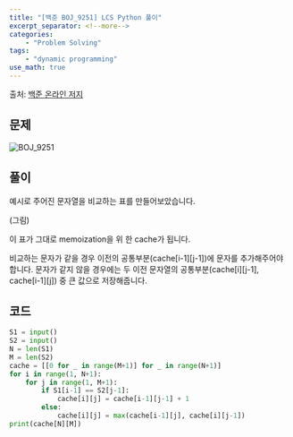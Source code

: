 ```yaml
---
title: "[백준 BOJ_9251] LCS Python 풀이"
excerpt_separator: <!--more-->
categories: 
    - "Problem Solving"
tags: 
    - "dynamic programming"
use_math: true
---
```

출처: [백준 온라인 저지](https://www.acmicpc.net/problem/9251)

## 문제  

![BOJ_9251](https://user-images.githubusercontent.com/59808674/116869757-43357180-ac4c-11eb-859d-bb8eb6c5f2c0.PNG)  

## 풀이  

예시로 주어진 문자열을 비교하는 표를 만들어보았습니다.  

(그림)  

이 표가 그대로 memoization을 위 한 cache가 됩니다.  

비교하는 문자가 같을 경우 이전의 공통부분(cache\[i-1\]\[j-1\])에 문자를 추가해주어야 합니다. 문자가 같지 않을 경우에는 두 이전 문자열의 공통부분(cache\[i\]\[j-1\], cache\[i-1\]\[j\]) 중 큰 값으로 저장해줍니다.  


## 코드  
```python
S1 = input()
S2 = input()
N = len(S1)
M = len(S2)
cache = [[0 for _ in range(M+1)] for _ in range(N+1)]
for i in range(1, N+1):
    for j in range(1, M+1):
        if S1[i-1] == S2[j-1]:
            cache[i][j] = cache[i-1][j-1] + 1
        else:
            cache[i][j] = max(cache[i-1][j], cache[i][j-1])
print(cache[N][M])
```